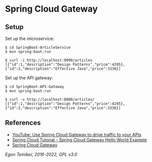 # Spring Cloud Gateway

## Setup

Set up the microservice: 
```
$ cd SpringBoot-ArticleService
$ mvn spring-boot:run

$ curl -i http://localhost:9090/articles
[{"id":1,"description":"Design Patterns","price":4295},{"id":2,"description":"Effective Java","price":3336}]
```

Set up the API gateway:
```
$ cd SpringBoot-API-Gateway
$ mvn spring-boot:run

$ curl -v http://localhost:8080/articles/
[{"id":1,"description":"Design Patterns","price":4295},{"id":2,"description":"Effective Java","price":3336}]
```



## References
* [YouTube: Use Spring Cloud Gateway to drive traffic to your APIs](https://youtu.be/wYk0JrNdb8g)
* [Spring Cloud Tutorial - Spring Cloud Gateway Hello World Example](https://www.javainuse.com/spring/cloud-gateway)
* [Spring Cloud Gateway](https://cloud.spring.io/spring-cloud-gateway/reference/html)

*Egon Teiniker, 2016-2022, GPL v3.0*
